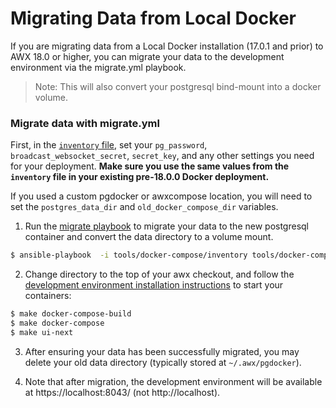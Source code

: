 # Migrating Data from Local Docker

If you are migrating data from a Local Docker installation (17.0.1 and prior) to AWX 18.0 or higher, you can
migrate your data to the development environment via the migrate.yml playbook.

> Note: This will also convert your postgresql bind-mount into a docker volume.

### Migrate data with migrate.yml

First, in the  [`inventory` file](../inventory), set your `pg_password`, `broadcast_websocket_secret`, `secret_key`, and any other settings you need for your deployment.  **Make sure you use the same values from the `inventory` file in your existing pre-18.0.0 Docker deployment.**

If you used a custom pgdocker or awxcompose location, you will need to set the `postgres_data_dir` and `old_docker_compose_dir` variables.

1. Run the [migrate playbook](../ansible/migrate.yml) to migrate your data to the new postgresql container and convert the data directory to a volume mount.
```bash
$ ansible-playbook  -i tools/docker-compose/inventory tools/docker-compose/ansible/migrate.yml -e "migrate_local_docker=true" -e "postgres_data_dir=~/.awx/pgdocker" -e "old_docker_compose_dir=~/.awx/awxcompose"
```

2. Change directory to the top of your awx checkout, and follow the [development environment installation instructions](../README.md) to start your containers:
```bash
$ make docker-compose-build
$ make docker-compose
$ make ui-next
```

3. After ensuring your data has been successfully migrated, you may delete your old data directory (typically stored at `~/.awx/pgdocker`).

4.  Note that after migration, the development environment will be available at https://localhost:8043/ (not http://localhost).
